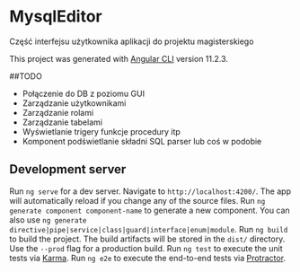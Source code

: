 # MysqlEditor

Część interfejsu użytkownika aplikacji do projektu magisterskiego

This project was generated with [Angular CLI](https://github.com/angular/angular-cli) version 11.2.3.

##TODO
* Połączenie do DB z poziomu GUI
* Zarządzanie użytkownikami
* Zarządzanie rolami
* Zarządzanie tabelami 
* Wyświetlanie trigery funkcje procedury itp
* Komponent podświetlanie składni SQL parser lub coś w podobie

## Development server
Run `ng serve` for a dev server. Navigate to `http://localhost:4200/`. The app will automatically reload if you change any of the source files.
Run `ng generate component component-name` to generate a new component. You can also use `ng generate directive|pipe|service|class|guard|interface|enum|module`.
Run `ng build` to build the project. The build artifacts will be stored in the `dist/` directory. Use the `--prod` flag for a production build.
Run `ng test` to execute the unit tests via [Karma](https://karma-runner.github.io).
Run `ng e2e` to execute the end-to-end tests via [Protractor](http://www.protractortest.org/).
